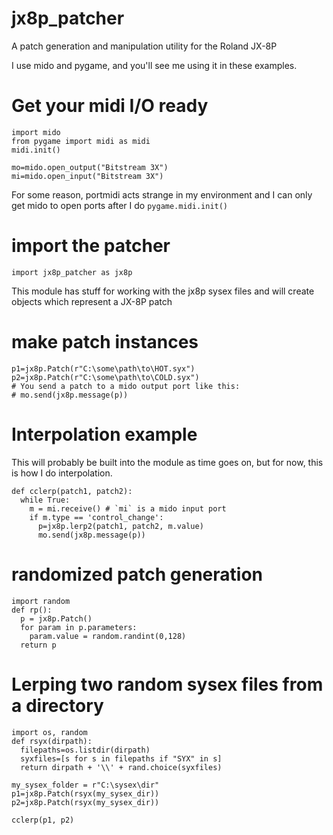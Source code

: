 # jx8p_patcher
A patch generation and manipulation utility for the Roland JX-8P

I use mido and pygame, and you'll see me using it in these examples.



# Get your midi I/O ready
```
import mido
from pygame import midi as midi
midi.init()

mo=mido.open_output("Bitstream 3X")
mi=mido.open_input("Bitstream 3X")
```

For some reason, portmidi acts strange in my environment and I can only get mido to open ports after I do `pygame.midi.init()`

# import the patcher
```
import jx8p_patcher as jx8p
```
This module has stuff for working with the jx8p sysex files and will create objects which represent a JX-8P patch

# make patch instances
```
p1=jx8p.Patch(r"C:\some\path\to\HOT.syx")
p2=jx8p.Patch(r"C:\some\path\to\COLD.syx")
# You send a patch to a mido output port like this:
# mo.send(jx8p.message(p))
```
# Interpolation example
This will probably be built into the module as time goes on, but for now, this is how I do interpolation.
```
def cclerp(patch1, patch2):
  while True:
    m = mi.receive() # `mi` is a mido input port
    if m.type == 'control_change':
      p=jx8p.lerp2(patch1, patch2, m.value)
      mo.send(jx8p.message(p))
```

# randomized patch generation
```
import random
def rp():
  p = jx8p.Patch()
  for param in p.parameters:
    param.value = random.randint(0,128)
  return p
```

# Lerping two random sysex files from a directory
```
import os, random
def rsyx(dirpath):
  filepaths=os.listdir(dirpath)
  syxfiles=[s for s in filepaths if "SYX" in s]
  return dirpath + '\\' + rand.choice(syxfiles)

my_sysex_folder = r"C:\sysex\dir"
p1=jx8p.Patch(rsyx(my_sysex_dir))
p2=jx8p.Patch(rsyx(my_sysex_dir))

cclerp(p1, p2)
```
